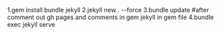 1.gem install bundle jekyll
2.jekyll new . --force
3.bundle update #after comment out gh pages and comments in gem jekyll in gem file
4.bundle exec jekyll serve